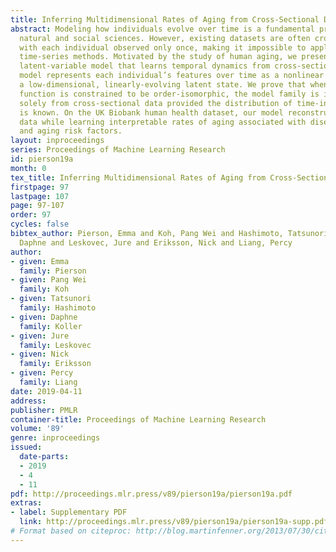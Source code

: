 ```yaml
---
title: Inferring Multidimensional Rates of Aging from Cross-Sectional Data
abstract: Modeling how individuals evolve over time is a fundamental problem in the
  natural and social sciences. However, existing datasets are often cross-sectional
  with each individual observed only once, making it impossible to apply traditional
  time-series methods. Motivated by the study of human aging, we present an interpretable
  latent-variable model that learns temporal dynamics from cross-sectional data. Our
  model represents each individual’s features over time as a nonlinear function of
  a low-dimensional, linearly-evolving latent state. We prove that when this nonlinear
  function is constrained to be order-isomorphic, the model family is identifiable
  solely from cross-sectional data provided the distribution of time-independent variation
  is known. On the UK Biobank human health dataset, our model reconstructs the observed
  data while learning interpretable rates of aging associated with diseases, mortality,
  and aging risk factors.
layout: inproceedings
series: Proceedings of Machine Learning Research
id: pierson19a
month: 0
tex_title: Inferring Multidimensional Rates of Aging from Cross-Sectional Data
firstpage: 97
lastpage: 107
page: 97-107
order: 97
cycles: false
bibtex_author: Pierson, Emma and Koh, Pang Wei and Hashimoto, Tatsunori and Koller,
  Daphne and Leskovec, Jure and Eriksson, Nick and Liang, Percy
author:
- given: Emma
  family: Pierson
- given: Pang Wei
  family: Koh
- given: Tatsunori
  family: Hashimoto
- given: Daphne
  family: Koller
- given: Jure
  family: Leskovec
- given: Nick
  family: Eriksson
- given: Percy
  family: Liang
date: 2019-04-11
address: 
publisher: PMLR
container-title: Proceedings of Machine Learning Research
volume: '89'
genre: inproceedings
issued:
  date-parts:
  - 2019
  - 4
  - 11
pdf: http://proceedings.mlr.press/v89/pierson19a/pierson19a.pdf
extras:
- label: Supplementary PDF
  link: http://proceedings.mlr.press/v89/pierson19a/pierson19a-supp.pdf
# Format based on citeproc: http://blog.martinfenner.org/2013/07/30/citeproc-yaml-for-bibliographies/
---
```

